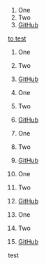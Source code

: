 1. One
2. Two
3. [GitHub](./xxfz.md)

<a id='test' href="#test">to test<a/>
  


1. One
2. Two
3. [GitHub](./xxfz.md)



1. One
2. Two
3. [GitHub](./xxfz.md)





1. One
2. Two
3. [GitHub](./xxfz.md)











1. One
2. Two
3. [GitHub](./xxfz.md)









1. One
2. Two
3. [GitHub](./xxfz.md)




<a id='test'>test<a/>
